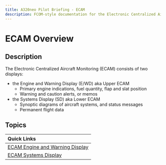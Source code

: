 ```yaml
---
title: A320neo Pilot Briefing - ECAM
description: FCOM-style documentation for the Electronic Centralized Aircraft Monitoring (ECAM) system.
---
```


<link rel="stylesheet" href="../../../../stylesheets/toc-tables.css">

# ECAM Overview

## Description

The Electronic Centralized Aircraft Monitoring (ECAM) consists of two displays:

- the Engine and Warning Display (E/WD) aka Upper ECAM
    - Primary engine indications, fuel quantity, flap and slat position
    - Warning and caution alerts, or memos
- the Systems Display (SD) aka Lower ECAM
    - Synoptic diagrams of aircraft systems, and status messages
    - Permanent flight data


##  Topics

| Quick Links                                     |
|:------------------------------------------------|
| [ECAM Engine and Warning Display](ecam-e-wd.md) |
| [ECAM Systems Display](sd/index.md)             |
